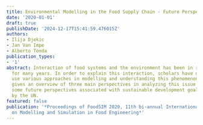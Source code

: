 ```yaml
---
title: Environmental Modelling in the Food Supply Chain - Future Perspectives
date: '2020-01-01'
draft: true
publishDate: '2024-12-17T15:41:59.476015Z'
authors:
- Ilija Djekic
- Jan Van Impe
- Alberto Tonda
publication_types:
- '1'
abstract: Interaction of food systems and the environment has been in research focus
  for many years. In order to explain this interaction, scholars have developed and
  use various approaches in modelling and understanding this phenomenon. This paper
  gives an overview of three main perspectives in analyzing this issue and provides
  some future perspectives associated with sustainable development goals developed
  by the UN.
featured: false
publication: '*Proceedings of FoodSIM 2020, 11th bi-annual International Conference
  on Modelling and Simulation in Food Engineering*'
---
```


